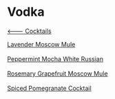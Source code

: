 # Vodka

[<--- Cocktails](../cocktails.md)

[Lavender Moscow Mule](./lavender-moscow-mule.md)<br><br>
[Peppermint Mocha White Russian](./peppermint-mocha-white-russian.md)<br><br>
[Rosemary Grapefruit Moscow Mule](./rosemary-grapefruit-moscow-mule.md)<br><br>
[Spiced Pomegranate Cocktail](./spiced-pomegranate-cocktail.md)<br><br>
